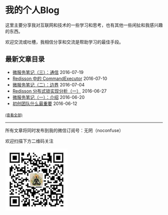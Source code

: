 # 我的个人Blog

这里主要分享我对互联网和技术的一些学习和思考，也有其他一些闲扯和我感兴趣的东西。

欢迎交流或吐槽，我相信分享和交流是帮助学习的最佳手段。

## 最新文章目录

* [微服务笔记（三）：通信](../../issues/7) 2016-07-19
* [Redisson 中的 CommandExecutor](../../issues/6) 2016-07-10
* [微服务笔记（二）：边界](../../issues/5) 2016-07-04
* [Redisson 分布式锁实现分析（一）](../../issues/4) 2016-06-27
* [微服务笔记（一）：介绍](../../issues/3) 2016-06-20
* [初创团队什么最重要](../../issues/2) 2016-06-12

<sub>[(查看全部)](../../issues)<sub>

---

所有文章将同时发布到我的微信订阅号：无罔（noconfuse）

欢迎扫描下方二维码关注

![无罔](https://raw.githubusercontent.com/angryz/my-blog/master/noconfuse_200.jpg)
